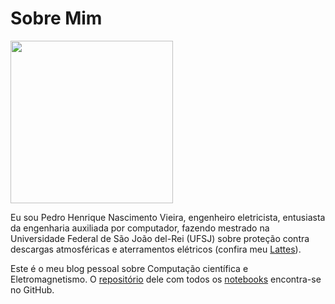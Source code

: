 # Sobre Mim

<img alt="" class="avatar width-full height-full avatar-before-user-status" src="https://avatars2.githubusercontent.com/u/12721801?s=460&amp;v=4" width="260" height="260">

Eu sou Pedro Henrique Nascimento Vieira, engenheiro eletricista, entusiasta da engenharia auxiliada por computador, fazendo mestrado na Universidade Federal de São João del-Rei (UFSJ) sobre proteção contra descargas atmosféricas e aterramentos elétricos (confira meu [Lattes](http://lattes.cnpq.br/2170578643976157)).

Este é o meu blog pessoal sobre Computação científica e Eletromagnetismo. O [repositório](https://github.com/pedrohnv/pedrohnv.github.io) dele com todos os [notebooks](https://github.com/pedrohnv/pedrohnv.github.io/tree/master/notebooks) encontra-se no GitHub.

